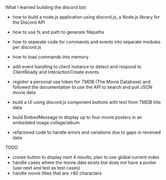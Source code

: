 What I learned building the discord bot
- how to build a node.js application using discord.js, a Node.js library for the Discord API
- how to use fs and path to generate filepaths 
- how to separate code for commands and events into separate modules per discord.js
- how to load commands into memory 
- add event handling to client instance to detect and respond to ClientReady and InteractionCreate events 

- register a personal use token for TMDB (The Movie Database) and followed the documentation to use the API to search and pull JSON movie data
- build a UI using discord.js component buttons with text from TMDB title data 
- build EmbedMessage to display up to four movie posters in an embedded image collage/album
- refactored code to handle errors and variations due to gaps in received data 

TODO
- create button to display next 4 results, plan to use global current index
- handle cases where the movie data exists but does not have a poster (use next and test as test cases)
- handle movie titles that are >80 characters